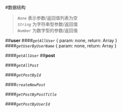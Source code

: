 #数据结构
> *`None`* 表示参数/返回值列表为空 <br>
> *`String`* 为字符串型参数/返回值 <br>
> *`Number`* 为数字型的参数/返回值 <br>

##**user**
####*`getAllUser`*
	{
		param: none,
		return: Array
	}
####*`getUserByUserName`*
	{
		param: none,
		return: Array
	}

####*`getAllUser`*
##**post**

####*`getAllPost`*

####*`getPostById`*

####*`createNewPost`*

####*`getPostByPostTitle`*

####*`getPostByUserId`*
